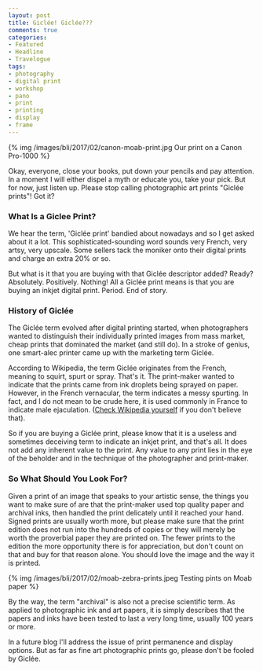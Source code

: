 ```yaml
---
layout: post
title: Giclée! Giclée???
comments: true
categories:
- Featured
- Headline
- Travelogue
tags:
- photography
- digital print
- workshop
- pano
- print
- printing
- display
- frame
---
```


{% img /images/bli/2017/02/canon-moab-print.jpg Our print on a Canon Pro-1000 %}


Okay, everyone, close your books, put down your pencils and pay attention. In a moment I will either dispel a myth or educate you, take your pick. But for now, just listen up. Please stop calling photographic art prints "Giclée prints"! Got it?

<!--more-->

### What Is a Giclee Print?

We hear the term, 'Giclée print' bandied about nowadays and so I get asked about it a lot. This sophisticated-sounding word sounds very French, very artsy, very upscale. Some sellers tack the moniker onto their digital prints and charge an extra 20% or so. 

But what is it that you are buying with that Giclée descriptor  added? Ready? Absolutely. Positively. Nothing! All a Giclée print means is that you are buying an inkjet digital print. Period. End of story.

### History of Giclée

The Giclée term evolved after digital printing started, when photographers wanted to distinguish their individually printed images from mass market, cheap prints that dominated the market (and still do). In a stroke of genius, one smart-alec printer came up with the marketing term Giclée. 

According to Wikipedia, the term Giclée originates from the French, meaning to squirt, spurt or spray. That's it. The print-maker wanted to indicate that the prints came from ink droplets being sprayed on paper. However, in the French vernacular, the term indicates a messy spurting. In fact, and I do not mean to be crude here, it is used commonly in France to indicate male ejaculation. ([Check Wikipedia yourself](https://en.wikipedia.org/wiki/Gicl%C3%A9e) if you don't believe that). 

So if you are buying a Giclée print, please know that it is a useless and sometimes deceiving term to indicate an inkjet print, and that's all. It does not add any inherent value to the print.  Any value to any print lies in the eye of the beholder and in the technique of the photographer and print-maker. 

### So What Should You Look For?

Given a print of an image that speaks to your artistic sense, the things you want to make sure of are that the print-maker used top quality paper and archival inks, then handled the print delicately until it reached your hand. Signed prints are usually worth more, but please make sure that the print edition does not run into the hundreds of copies or they will merely be worth the proverbial paper they are printed on. The fewer prints to the edition the more opportunity there is for appreciation, but don't count on that and buy for that reason alone. You should love the image and the way it is printed. 

{% img /images/bli/2017/02/moab-zebra-prints.jpeg Testing pints on Moab paper %}

By the way, the term "archival" is also not a precise scientific term. As applied to photographic ink and art papers, it is simply describes that the papers and inks have been tested to last a very long time, usually 100 years or more. 

In a future blog I'll address the issue of print permanence and display options. But as far as fine art photographic prints go, please don't be fooled by Giclée. 




